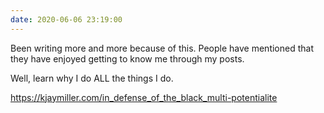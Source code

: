 ```yaml
---
date: 2020-06-06 23:19:00
---
```


Been writing more and more because of this. People have mentioned that they have enjoyed getting to know me through my posts.

Well, learn why I do ALL the things I do.

<https://kjaymiller.com/in_defense_of_the_black_multi-potentialite>
